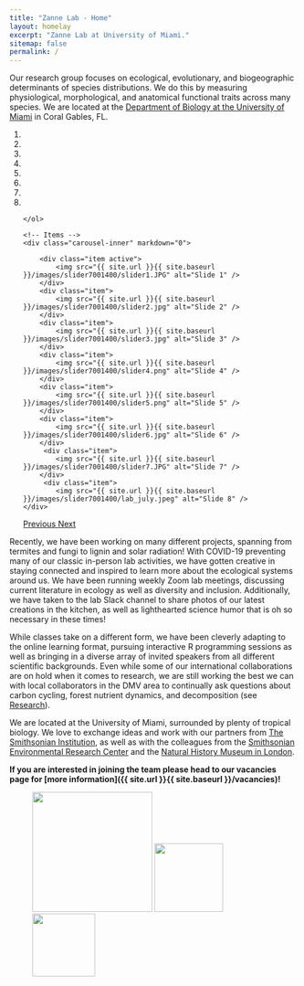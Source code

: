 ```yaml
---
title: "Zanne Lab - Home"
layout: homelay
excerpt: "Zanne Lab at University of Miami."
sitemap: false
permalink: /
---
```


Our research group focuses on ecological, evolutionary, and biogeographic determinants of species distributions. We do this by measuring physiological, morphological, and anatomical functional traits across many species. We are located at the [Department of Biology at the University of Miami](https://biology.as.miami.edu/) in Coral Gables, FL.

<div markdown="0" id="carousel" class="carousel slide" data-ride="carousel" data-interval="5000" data-pause="hover" >
    <!-- Menu -->
    <ol class="carousel-indicators">
        <li data-target="#carousel" data-slide-to="0" class="active"></li>
        <li data-target="#carousel" data-slide-to="1"></li>
        <li data-target="#carousel" data-slide-to="2"></li>
        <li data-target="#carousel" data-slide-to="3"></li>
        <li data-target="#carousel" data-slide-to="4"></li>
        <li data-target="#carousel" data-slide-to="5"></li>
        <li data-target="#carousel" data-slide-to="6"></li>
        <li data-target="#carousel" data-slide-to="7"></li>

    </ol>

    <!-- Items -->
    <div class="carousel-inner" markdown="0">

        <div class="item active">
            <img src="{{ site.url }}{{ site.baseurl }}/images/slider7001400/slider1.JPG" alt="Slide 1" />
        </div>
        <div class="item">
            <img src="{{ site.url }}{{ site.baseurl }}/images/slider7001400/slider2.jpg" alt="Slide 2" />
        </div>
        <div class="item">
            <img src="{{ site.url }}{{ site.baseurl }}/images/slider7001400/slider3.jpg" alt="Slide 3" />
        </div>
        <div class="item">
            <img src="{{ site.url }}{{ site.baseurl }}/images/slider7001400/slider4.png" alt="Slide 4" />
        </div>
        <div class="item">
            <img src="{{ site.url }}{{ site.baseurl }}/images/slider7001400/slider5.png" alt="Slide 5" />
        </div>
        <div class="item">
            <img src="{{ site.url }}{{ site.baseurl }}/images/slider7001400/slider6.jpg" alt="Slide 6" />
        </div>       
         <div class="item">
            <img src="{{ site.url }}{{ site.baseurl }}/images/slider7001400/slider7.JPG" alt="Slide 7" />
        </div>
         <div class="item">
            <img src="{{ site.url }}{{ site.baseurl }}/images/slider7001400/lab_july.jpeg" alt="Slide 8" />
    </div>
  <a class="left carousel-control" href="#carousel" role="button" data-slide="prev">
    <span class="glyphicon glyphicon-chevron-left" aria-hidden="true"></span>
    <span class="sr-only">Previous</span>
  </a>
  <a class="right carousel-control" href="#carousel" role="button" data-slide="next">
    <span class="glyphicon glyphicon-chevron-right" aria-hidden="true"></span>
    <span class="sr-only">Next</span>
  </a>
</div>




Recently, we have been working on many different projects, spanning from termites and fungi to lignin and solar radiation! With COVID-19 preventing many of our classic in-person lab activities, we have gotten creative in staying connected and inspired to learn more about the ecological systems around us. We have been running weekly Zoom lab meetings, discussing current literature in ecology as well as diversity and inclusion. Additionally, we have taken to the lab Slack channel to share photos of our latest creations in the kitchen, as well as lighthearted science humor that is oh so necessary in these times! 

While classes take on a different form, we have been cleverly adapting to the online learning format, pursuing interactive R programming sessions as well as bringing in a diverse array of invited speakers from all different scientific backgrounds. Even while some of our international collaborations are on hold when it comes to research, we are still working the best we can with local collaborators in the DMV area to continually ask questions about carbon cycling, forest nutrient dynamics, and decomposition (see [Research](research)).

We are located at the University of Miami, surrounded by plenty of tropical biology. We love to exchange ideas and work with our partners from [The Smithsonian Institution](https://www.si.edu/), as well as with the colleagues from the [Smithsonian Environmental Research Center](https://serc.si.edu/) and the [Natural History Museum in London](https://www.nhm.ac.uk/).

 **If you are interested in joining the team please head to our vacancies page for [more information]({{ site.url }}{{ site.baseurl }}/vacancies)!**

<figure class="fourth">
  <img src="{{ site.url }}{{ site.baseurl }}/images/logopic/GWUlogo.png" style="width: 210px">
  <img src="{{ site.url }}{{ site.baseurl }}/images/logopic/nsf.png" style="width: 120px">
  <img src="{{ site.url }}{{ site.baseurl }}/images/logopic/logo.jpg" style="width: 110px">
</figure>
